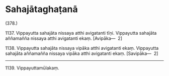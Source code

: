 

# Sahajātaghaṭanā







(378.)

1137\. Vippayutta sahajāta nissaya atthi avigatanti tīṇi. Vippayutta sahajāta aññamañña nissaya atthi avigatanti ekaṃ. [Avipāka—  2]

1138\. Vippayutta sahajāta nissaya vipāka atthi avigatanti ekaṃ. Vippayutta sahajāta aññamañña nissaya vipāka atthi avigatanti ekaṃ. [Savipāka—  2]

---

1139\. Vippayuttamūlakaṃ.






